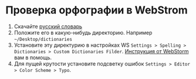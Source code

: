 # Проверка орфографии в WebStrom

1. Скачайте [русский словарь](https://drive.google.com/open?id=19mgkkr2D0FESLTeYXgwLCloi2S5tj3SX)
2. Положите его в какую-нибудь директорию. Например `~/Desktop/dictionaries`
3. Установите эту директурию в настройках WS `Settings > Spelling > Dictionaries > Custom Dictionaries Filder`. [Инструкция от WebStorm](https://www.jetbrains.com/help/webstorm/spellchecking.html#configuring-dictionaries) вам в помощь.
4. Для пущей крутости установите подсветку ошибок `Settings > Editor > Color Scheme > Typo`.

